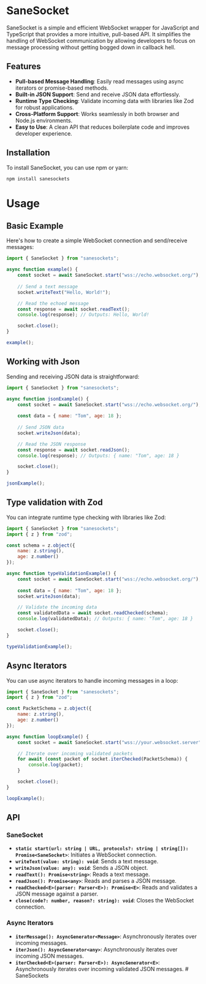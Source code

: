# SaneSocket

SaneSocket is a simple and efficient WebSocket wrapper for JavaScript and TypeScript that provides a more intuitive, pull-based API. It simplifies the handling of WebSocket communication by allowing developers to focus on message processing without getting bogged down in callback hell.

## Features

- **Pull-based Message Handling**: Easily read messages using async iterators or promise-based methods.
- **Built-in JSON Support**: Send and receive JSON data effortlessly.
- **Runtime Type Checking**: Validate incoming data with libraries like Zod for robust applications.
- **Cross-Platform Support**: Works seamlessly in both browser and Node.js environments.
- **Easy to Use**: A clean API that reduces boilerplate code and improves developer experience.

## Installation

To install SaneSocket, you can use npm or yarn:

```bash
npm install sanesockets
```

# Usage
## Basic Example
Here's how to create a simple WebSocket connection and send/receive messages:

```js
import { SaneSocket } from "sanesockets";

async function example() {
    const socket = await SaneSocket.start("wss://echo.websocket.org/");
    
    // Send a text message
    socket.writeText("Hello, World!");

    // Read the echoed message
    const response = await socket.readText();
    console.log(response); // Outputs: Hello, World!

    socket.close();
}

example();
```

## Working with Json
Sending and receiving JSON data is straightforward:
```js
import { SaneSocket } from "sanesockets";

async function jsonExample() {
    const socket = await SaneSocket.start("wss://echo.websocket.org/");
    
    const data = { name: "Tom", age: 18 };
    
    // Send JSON data
    socket.writeJson(data);

    // Read the JSON response
    const response = await socket.readJson();
    console.log(response); // Outputs: { name: "Tom", age: 18 }

    socket.close();
}

jsonExample();
```

## Type validation with Zod
You can integrate runtime type checking with libraries like Zod:
```js
import { SaneSocket } from "sanesockets";
import { z } from "zod";

const schema = z.object({
    name: z.string(),
    age: z.number()
});

async function typeValidationExample() {
    const socket = await SaneSocket.start("wss://echo.websocket.org/");
    
    const data = { name: "Tom", age: 18 };
    socket.writeJson(data);

    // Validate the incoming data
    const validatedData = await socket.readChecked(schema);
    console.log(validatedData); // Outputs: { name: "Tom", age: 18 }

    socket.close();
}

typeValidationExample();
```
## Async Iterators
You can use async iterators to handle incoming messages in a loop:

```js
import { SaneSocket } from "sanesockets";
import { z } from "zod";

const PacketSchema = z.object({
    name: z.string(),
    age: z.number()
});

async function loopExample() {
    const socket = await SaneSocket.start("wss://your.websocket.server");

    // Iterate over incoming validated packets
    for await (const packet of socket.iterChecked(PacketSchema)) {
        console.log(packet);
    }

    socket.close();
}

loopExample();
```

## API

### SaneSocket

- **`static start(url: string | URL, protocols?: string | string[]): Promise<SaneSocket>`**: Initiates a WebSocket connection.
- **`writeText(value: string): void`**: Sends a text message.
- **`writeJson(value: any): void`**: Sends a JSON object.
- **`readText(): Promise<string>`**: Reads a text message.
- **`readJson(): Promise<any>`**: Reads and parses a JSON message.
- **`readChecked<E>(parser: Parser<E>): Promise<E>`**: Reads and validates a JSON message against a parser.
- **`close(code?: number, reason?: string): void`**: Closes the WebSocket connection.

### Async Iterators

- **`iterMessage(): AsyncGenerator<Message>`**: Asynchronously iterates over incoming messages.
- **`iterJson(): AsyncGenerator<any>`**: Asynchronously iterates over incoming JSON messages.
- **`iterChecked<E>(parser: Parser<E>): AsyncGenerator<E>`**: Asynchronously iterates over incoming validated JSON messages.
#   S a n e S o c k e t s  
 